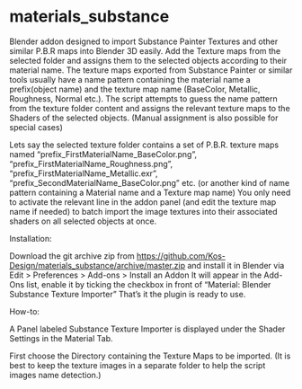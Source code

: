 # materials_substance
Blender addon designed to import Substance Painter Textures and other similar P.B.R maps into Blender 3D easily. Add the Texture maps from the selected folder and assigns them to the selected objects according to their material name.
The texture maps exported from Substance Painter or similar tools usually have a name pattern containing the material name a prefix(object name) and the texture map name (BaseColor, Metallic, Roughness, Normal etc.). 
The script attempts to guess the name pattern from the texture folder content and assigns the relevant texture maps to the Shaders of the selected objects. (Manual assignment is also possible for special cases)

Lets say the selected texture folder contains a set of P.B.R. texture maps named “prefix_FirstMaterialName_BaseColor.png”, “prefix_FirstMaterialName_Roughness.png”, “prefix_FirstMaterialName_Metallic.exr”, “prefix_SecondMaterialName_BaseColor.png” etc.
(or another kind of name pattern containing a Material name and a Texture map name) 
You only need to activate the relevant line in the addon panel (and edit the texture map name if needed) to batch import the image textures into their associated shaders on all selected objects at once.

Installation:

Download the git archive zip from https://github.com/Kos-Design/materials_substance/archive/master.zip
and install it in Blender via Edit > Preferences > Add-ons > Install an Addon
It will appear in the Add-Ons list, enable it by ticking the checkbox in front of “Material: Blender Substance Texture Importer”
That’s it the plugin is ready to use.

How-to:
 
A Panel labeled Substance Texture Importer is displayed under the Shader Settings in the Material Tab. 

First choose the Directory containing the Texture Maps to be imported.
(It is best to keep the texture images in a separate folder to help the script images name detection.) 
